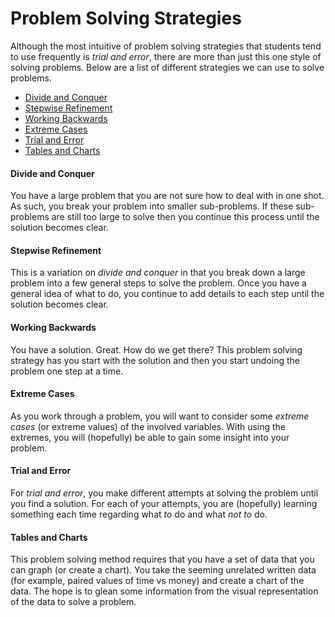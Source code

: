 # Problem Solving Strategies

Although the most intuitive of problem solving strategies that students tend to use frequently is _trial and error_, there are more than just this one style of solving problems.  Below are a list of different strategies we can use to solve problems.

* [Divide and Conquer](#divide-and-conquer)
* [Stepwise Refinement](#stepwise-refinement)
* [Working Backwards](#working-backwards)
* [Extreme Cases](#extreme-cases)
* [Trial and Error](#trial-and-error)
* [Tables and Charts](#tables-and-charts)

#### Divide and Conquer
You have a large problem that you are not sure how to deal with in one shot.  As such, you break your problem into smaller sub-problems.  If these sub-problems are still too large to solve then you continue this process until the solution becomes clear.

#### Stepwise Refinement
This is a variation on _divide and conquer_ in that you break down a large problem into a few general steps to solve the problem.  Once you have a general idea of what to do, you continue to add details to each step until the solution becomes clear.

#### Working Backwards
You have a solution.  Great.  How do we get there?  This problem solving strategy has you start with the solution and then you start undoing the problem one step at a time.

#### Extreme Cases
As you work through a problem, you will want to consider some _extreme cases_ (or extreme values) of the involved variables.  With using the extremes, you will (hopefully) be able to gain some insight into your problem.

#### Trial and Error
For _trial and error_, you make different attempts at solving the problem until you find a solution.  For each of your attempts, you are (hopefully) learning something each time regarding what _to_ do and what _not to_ do.

#### Tables and Charts
This problem solving method requires that you have a set of data that you can graph (or create a chart).  You take the seeming unrelated written data (for example, paired values of time vs money) and create a chart of the data.  The hope is to glean some information from the visual representation of the data to solve a problem.
